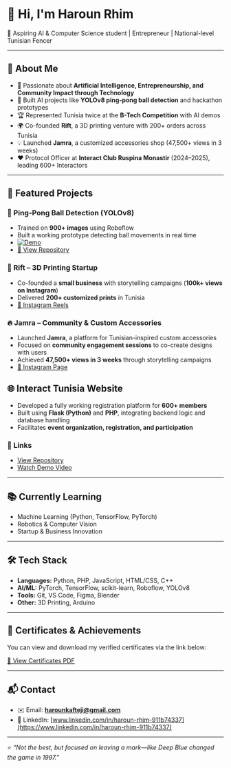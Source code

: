 # 👋 Hi, I'm Haroun Rhim  

🎯 Aspiring AI & Computer Science student | Entrepreneur | National-level Tunisian Fencer

---

## 🚀 About Me
- 🧠 Passionate about **Artificial Intelligence, Entrepreneurship, and Community Impact through Technology**  
- 🤖 Built AI projects like **YOLOv8 ping-pong ball detection** and hackathon prototypes  
- 🏆 Represented Tunisia twice at the **B-Tech Competition** with AI demos  
- 🌍 Co-founded **Rift**, a 3D printing venture with 200+ orders across Tunisia  
- 💡 Launched **Jamra**, a customized accessories shop (47,500+ views in 3 weeks)  
- ❤️ Protocol Officer at **Interact Club Ruspina Monastir** (2024–2025), leading 600+ Interactors  

---

## 🔬 Featured Projects
### 🏓 Ping-Pong Ball Detection (YOLOv8)  
- Trained on **900+ images** using Roboflow  
- Built a working prototype detecting ball movements in real time  
- [![Demo](docs/demo_preview.png)](https://github.com/Kaftej1/pingpong-detection-yolov8/blob/master/videos/PingPong_Presentation.mp4)  
- [🔗 View Repository](https://github.com/Kaftej1/pingpong-detection-yolov8)



### 💼 Rift – 3D Printing Startup
- Co-founded a **small business** with storytelling campaigns (**100k+ views on Instagram**)  
- Delivered **200+ customized prints** in Tunisia  
- [🔗 Instagram Reels](https://www.instagram.com/rift.tn/reels/)  

### 🔥 Jamra – Community & Custom Accessories
- Launched **Jamra**, a platform for Tunisian-inspired custom accessories  
- Focused on **community engagement sessions** to co-create designs with users  
- Achieved **47,500+ views in 3 weeks** through storytelling campaigns  
- [🔗 Instagram Page](https://www.instagram.com/jamra_glow/)  

## 🌐 Interact Tunisia Website

- Developed a fully working registration platform for **600+ members**  
- Built using **Flask (Python)** and **PHP**, integrating backend logic and database handling  
- Facilitates **event organization, registration, and participation**  

### 🔗 Links
- [View Repository](https://github.com/Kaftej1/interact-website)  
- [Watch Demo Video](https://github.com/Kaftej1/interact-website/raw/master/interact-website.mp4)


---

## 📚 Currently Learning
- Machine Learning (Python, TensorFlow, PyTorch)  
- Robotics & Computer Vision  
- Startup & Business Innovation  

---

## 🛠️ Tech Stack
- **Languages:** Python, PHP, JavaScript, HTML/CSS, C++  
- **AI/ML:** PyTorch, TensorFlow, scikit-learn, Roboflow, YOLOv8  
- **Tools:** Git, VS Code, Figma, Blender  
- **Other:** 3D Printing, Arduino  

---

## 📜 Certificates & Achievements

You can view and download my verified certificates via the link below:

[📄 View Certificates PDF](https://drive.google.com/file/d/1BP8RfLdMcdx0CqSMElxQF2Wf_Fy1Rjm8/view?usp=drive_link)



---

## 📬 Contact
- ✉️ Email: **harounkafteji@gmail.com**  
- 💼 LinkedIn: [www.linkedin.com/in/haroun-rhim-911b74337](https://www.linkedin.com/in/haroun-rhim-911b74337)  

---

⭐️ _“Not the best, but focused on leaving a mark—like Deep Blue changed the game in 1997.”_
